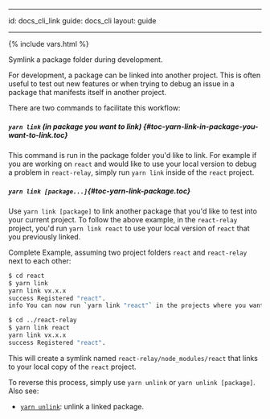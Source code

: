 * * *

id: docs_cli_link guide: docs_cli layout: guide

* * *

{% include vars.html %}

<p class="lead">Symlink a package folder during development.</p>

For development, a package can be linked into another project. This is often useful to test out new features or when trying to debug an issue in a package that manifests itself in another project.

There are two commands to facilitate this workflow:

##### `yarn link` (in package you want to link) [](#toc-yarn-link-in-package-you-want-to-link){#toc-yarn-link-in-package-you-want-to-link.toc}

This command is run in the package folder you'd like to link. For example if you are working on `react` and would like to use your local version to debug a problem in `react-relay`, simply run `yarn link` inside of the `react` project.

##### `yarn link [package...]`[](#toc-yarn-link-package){#toc-yarn-link-package.toc}

Use `yarn link [package]` to link another package that you'd like to test into your current project. To follow the above example, in the `react-relay` project, you'd run `yarn link react` to use your local version of `react` that you previously linked.

Complete Example, assuming two project folders `react` and `react-relay` next to each other:

```sh
$ cd react
$ yarn link
yarn link vx.x.x
success Registered "react".
info You can now run `yarn link "react"` in the projects where you want to use this module and it will be used instead.
```

```sh
$ cd ../react-relay
$ yarn link react
yarn link vx.x.x
success Registered "react".
```

This will create a symlink named `react-relay/node_modules/react` that links to your local copy of the `react` project.

To reverse this process, simply use `yarn unlink` or `yarn unlink [package]`. Also see:

- [`yarn unlink`]({{url_base}}/docs/cli/unlink): unlink a linked package.